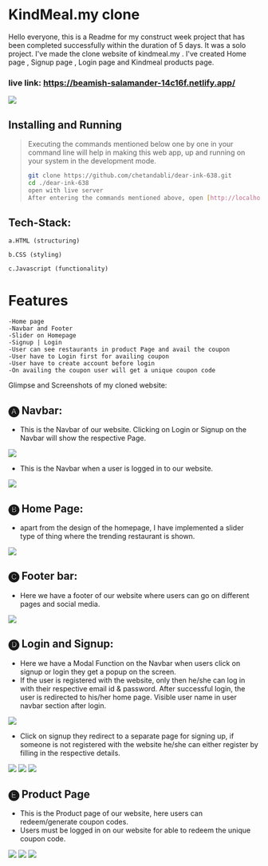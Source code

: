 # KindMeal.my clone

Hello everyone, this is a Readme for my construct week project that has been completed successfully within the duration of 5 days. It was a solo project. I've made the clone website of kindmeal.my . I've created Home page , Signup page , Login page and Kindmeal products page.

### live link: https://beamish-salamander-14c16f.netlify.app/

<img src="https://www.kindmeal.my/images/logo-kindmeal.png">

## Installing and Running
> Executing the commands mentioned below one by one in your command line will help in making this web app, up and running on your system in the development mode.
> 
> ```bash
> git clone https://github.com/chetandabli/dear-ink-638.git
> cd ./dear-ink-638
> open with live server
> After entering the commands mentioned above, open [http://localhost:3000](http://localhost:3000) to view the app in the browser.

## Tech-Stack:

    a.HTML (structuring)

    b.CSS (styling)

    c.Javascript (functionality)
    
# Features

    -Home page
    -Navbar and Footer
    -Slider on Homepage
    -Signup | Login
    -User can see restaurants in product Page and avail the coupon 
    -User have to Login first for availing coupon
    -User have to create account before login
    -On availing the coupon user will get a unique coupon code

Glimpse and Screenshots of my cloned website:

## 🅐 Navbar:

- This is the Navbar of our website. Clicking on Login or Signup on the Navbar will show the respective Page.

<img src="https://miro.medium.com/max/1400/1*EulC212JRKeioIZ6QiylJQ.webp">

- This is the Navbar when a user is logged in to our website.

<img src="https://miro.medium.com/max/1400/1*o6IcC36aEo63Yxnlr4sSvg.webp">

## 🅑 Home Page:

- apart from the design of the homepage, I have implemented a slider type of thing where the trending restaurant is shown.

<img src="https://miro.medium.com/max/720/1*Tjz6n-khjnAXnrkDJg04ow.webp">

## 🅒 Footer bar:

- Here we have a footer of our website where users can go on different pages and social media.

<img src="https://miro.medium.com/max/720/1*BCLNQYNw_ll7_Y6nQwsKlQ.webp">

## 🅓 Login and Signup:

- Here we have a Modal Function on the Navbar when users click on signup or login they get a popup on the screen.
- If the user is registered with the website, only then he/she can log in with their respective email id & password. After successful login, the user is redirected to his/her home page. Visible user name in user navbar section after login.

<img src="https://miro.medium.com/max/720/1*H70D4-zQ_VJVm_Eqfem4NA.webp">

- Click on signup they redirect to a separate page for signing up, if someone is not registered with the website he/she can either register by filling in the respective details.

<img src="https://miro.medium.com/max/720/1*xiv4ZhAEEmLf8GBBRHvlXA.webp">

<img src="https://miro.medium.com/max/720/1*gCDxr50merhfm4lJxiSPUA.webp">

<img src="https://miro.medium.com/max/720/1*AfFtgeElPgzC62wr0X361g.webp">

## 🅔 Product Page

- This is the Product page of our website, here users can redeem/generate coupon codes.
- Users must be logged in on our website for able to redeem the unique coupon code.

<img src="https://miro.medium.com/max/720/1*KfsW8AN0Eg_Ve4OuG63ArQ.webp">

<img src="https://miro.medium.com/max/720/1*PKo-9UoGlINZs4aZDGi1MA.webp">

<img src="https://miro.medium.com/max/720/1*Rg_IJIzYnruLoFj2NI68fA.webp">

